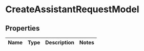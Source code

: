 
# CreateAssistantRequestModel

## Properties
| Name | Type | Description | Notes |
| ------------ | ------------- | ------------- | ------------- |



